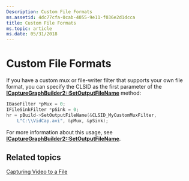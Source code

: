 ```yaml
---
Description: Custom File Formats
ms.assetid: 4dc77cfa-0cab-4055-9e11-f036e2d1dcca
title: Custom File Formats
ms.topic: article
ms.date: 05/31/2018
---
```


# Custom File Formats

If you have a custom mux or file-writer filter that supports your own file format, you can specify the CLSID as the first parameter of the [**ICaptureGraphBuilder2::SetOutputFileName**](/windows/desktop/api/Strmif/nf-strmif-icapturegraphbuilder2-setoutputfilename) method:


```C++
IBaseFilter *pMux = 0;
IFileSinkFilter *pSink = 0;
hr = pBuild->SetOutputFileName(&CLSID_MyCustomMuxFilter, 
    L"C:\\VidCap.avi", &pMux, &pSink);
```



For more information about this usage, see [**ICaptureGraphBuilder2::SetOutputFileName**](/windows/desktop/api/Strmif/nf-strmif-icapturegraphbuilder2-setoutputfilename).

## Related topics

<dl> <dt>

[Capturing Video to a File](capturing-video-to-a-file.md)
</dt> </dl>

 

 



